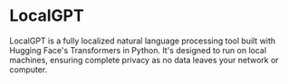 # LocalGPT
LocalGPT is a fully localized natural language processing tool built with Hugging Face's Transformers in Python. It's designed to run on local machines, ensuring complete privacy as no data leaves your network or computer.
